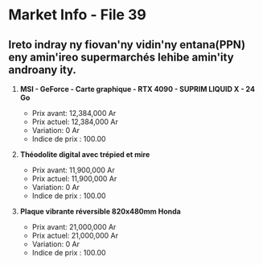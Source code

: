 # Market Info - File 39

## Ireto indray ny fiovan'ny vidin'ny entana(PPN) eny amin'ireo supermarchés lehibe amin'ity androany ity.

1. **MSI - GeForce - Carte graphique - RTX 4090 - SUPRIM LIQUID X - 24 Go**
   - Prix avant: 12,384,000 Ar
   - Prix actuel: 12,384,000 Ar
   - Variation: 0 Ar
   - Indice de prix : 100.00

2. **Théodolite digital avec trépied et mire**
   - Prix avant: 11,900,000 Ar
   - Prix actuel: 11,900,000 Ar
   - Variation: 0 Ar
   - Indice de prix : 100.00

3. **Plaque vibrante réversible 820x480mm Honda**
   - Prix avant: 21,000,000 Ar
   - Prix actuel: 21,000,000 Ar
   - Variation: 0 Ar
   - Indice de prix : 100.00

